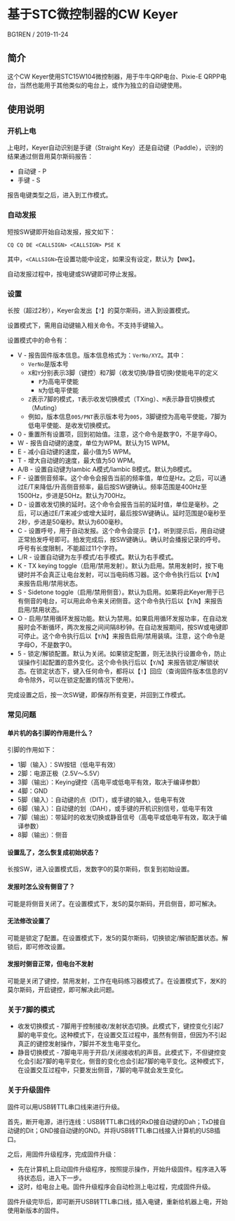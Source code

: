 # 基于STC微控制器的CW Keyer

BG1REN / 2019-11-24

## 简介

这个CW Keyer使用STC15W104微控制器，用于牛牛QRP电台、Pixie-E QRPP电台，当然也能用于其他类似的电台上，或作为独立的自动键使用。

## 使用说明

### 开机上电

上电时，Keyer自动识别是手键（Straight Key）还是自动键（Paddle），识别的结果通过侧音用莫尔斯码报告：

* 自动键 - P
* 手键 - S

报告电键类型之后，进入到工作模式。

### 自动发报

短按SW键即开始自动发报，报文如下：

```
CQ CQ DE <CALLSIGN> <CALLSIGN> PSE K
```

其中，``<CALLSIGN>``在设置功能中设定，如果没有设定，默认为【``NNK``】。

自动发报过程中，按电键或SW键即可停止发报。

### 设置

长按（超过2秒），Keyer会发出【``?``】的莫尔斯码，进入到设置模式。

设置模式下，需用自动键输入相关命令。不支持手键输入。

设置模式中的命令有：

* V - 报告固件版本信息。版本信息格式为：``VerNo/XYZ``。其中：
  * ``VerNo``是版本号
  * ``X``和``Y``分别表示3脚（键控）和7脚（收发切换/静音切换)使能电平的定义
    * ``P``为高电平使能
    * ``N``为低电平使能
  * ``Z``表示7脚的模式，``T``表示收发切换模式（TXing）、``M``表示静音切换模式（Muting）
  * 例如，版本信息``005/PNT``表示版本号为``005``，3脚键控为高电平使能，7脚为低电平使能、是收发切换模式。
* 0 - 重置所有设置项，回到初始值。注意，这个命令是数字0，不是字母O。
* W - 报告自动键的速度，单位为WPM。默认为15 WPM。
* E - 减小自动键的速度，最小值为5 WPM。
* T - 增大自动键的速度，最大值为50 WPM。
* A/B - 设置自动键为Iambic A模式/Iambic B模式。默认为B模式。
* F - 设置侧音频率。这个命令会报告当前的频率值，单位是Hz。之后，可以通过E/T来降低/升高侧音频率，最后按SW键确认。频率范围是400Hz至1500Hz，步进是50Hz。默认为700Hz。
* D - 设置收发切换的延时。这个命令会报告当前的延时值，单位是毫秒。之后，可以通过E/T来减少或增大延时，最后按SW键确认。延时范围是0毫秒至2秒，步进是50毫秒。默认为600毫秒。
* C - 设置呼号，用于自动发报。这个命令会提示【``?``】，听到提示后，用自动键正常拍发呼号即可。拍发完成后，按SW键确认。确认时会播报记录的呼号。呼号有长度限制，不能超过11个字符。
* L/R - 设置自动键为左手模式/右手模式。默认为右手模式。
* K - TX keying toggle（启用/禁用发射）。默认为启用。禁用发射时，按下电键时并不会真正让电台发射，可以当电码练习器。这个命令执行后以【``Y``/``N``】来报告启用/禁用状态。
* S - Sidetone toggle（启用/禁用侧音）。默认为启用。如果将此Keyer用于已有侧音的电台，可以用此命令来关闭侧音。这个命令执行后以【``Y``/``N``】来报告启用/禁用状态。
* O - 启用/禁用循环发报功能。默认为禁用。如果启用循环发报功率，在自动发报时会不断循环，两次发报之间间隔8秒钟。在自动发报期间，按SW或电键即可停止。这个命令执行后以【``Y``/``N``】来报告启用/禁用装填。注意，这个命令是字母O，不是数字0。
* 5 - 锁定/解锁配置。默认为关闭。如果锁定配置，则无法执行设置命令，防止误操作引起配置的意外变化。这个命令执行后以【``Y``/``N``】来报告锁定/解锁状态。在锁定状态下，键入任何命令，都将以【``!``】回应（查询固件版本信息的V命令除外，可以在锁定配置的情况下使用）。

完成设置之后，按一次SW键，即保存所有变更，并回到工作模式。

### 常见问题

#### 单片机的各引脚的作用是什么？

引脚的作用如下：

* 1脚（输入）：SW按钮（低电平有效）
* 2脚：电源正极（2.5V～5.5V）
* 3脚（输出）：Keying键控（高电平或低电平有效，取决于编译参数）
* 4脚：GND
* 5脚（输入）：自动键的点（DIT），或手键的输入，低电平有效
* 6脚（输入）：自动键的划（DAH），或手键的开机识别信号，低电平有效
* 7脚（输出）：带延时的收发切换或静音信号（高电平或低电平有效，取决于编译参数）
* 8脚（输出）：侧音

#### 设置乱了，怎么恢复成初始状态？

长按SW，进入设置模式后，发数字0的莫尔斯码，恢复到初始设置。

#### 发报时怎么没有侧音了？

可能是将侧音关闭了。在设置模式下，发S的莫尔斯码，开启侧音，即可解决。

#### 无法修改设置了

可能是锁定了配置。在设置模式下，发5的莫尔斯码，切换锁定/解锁配置状态。解锁后，即可修改设置。

#### 发报时侧音正常，但电台不发射

可能是关闭了键控，禁用发射，工作在电码练习器模式了。在设置模式下，发K的莫尔斯码，开启键控，即可解决此问题。

### 关于7脚的模式

* 收发切换模式 - 7脚用于控制接收/发射状态切换。此模式下，键控变化引起7脚的电平变化。这种模式下，在设置交互过程中，虽然有侧音，但因为不引起真正的键控发射操作，7脚并不发生电平变化。
* 静音切换模式 - 7脚电平用于开启/关闭接收机的声音。此模式下，不但键控变化会引起7脚的电平变化，侧音的变化也会引起7脚的电平变化。这种模式下，在设置交互过程中，只要发出侧音，7脚的电平就会发生变化。

### 关于升级固件

固件可以用USB转TTL串口线来进行升级。

首先，断开电源，进行连线：USB转TTL串口线的RxD接自动键的Dah；TxD接自动键的Dit；GND接自动键的GND。并将USB转TTL串口线接入计算机的USB插口。

之后，用固件升级程序，完成固件升级：

* 先在计算机上启动固件升级程序，按照提示操作，开始升级固件。程序进入等待状态后，进入下一步。
* 这时，给电台上电。固件升级程序会自动检测上电过程，完成固件升级。

固件升级完毕后，即可断开USB转TTL串口线，插入电键，重新给机器上电，开始使用新版本的固件。

